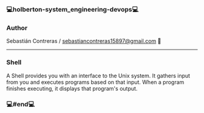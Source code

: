 ### 💻holberton-system_engineering-devops💻

### Author

Sebastián Contreras / sebastiancontreras15897@gmail.com 📧

--------------------------------------------------------
### Shell

A Shell provides you with an interface to the Unix system. It gathers input from you and executes programs based on that input. When a program finishes executing, it displays that program's output.

### 💻#end💻
